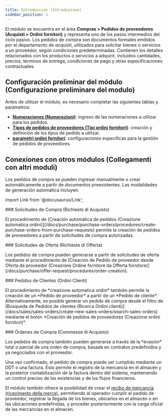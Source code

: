```yaml
---
title: Introducción (Introduzione)
sidebar_position: 1
---
```


El módulo se encuentra en el área **Compras > Pedidos de proveedores (Acquisti > Ordini fornitori)** y representa uno de los pasos intermedios del ciclo pasivo. Los pedidos de compra son documentos formales emitidos por el departamento de *acquisti*, utilizados para solicitar bienes o servicios a un proveedor, según condiciones predeterminadas. Contienen los detalles relacionados con los productos o servicios a adquirir, incluidos cantidades, precios, términos de entrega, condiciones de pago y otras especificaciones contractuales.

## **Configuración preliminar del módulo (Configurazione preliminare del modulo)**

Antes de utilizar el módulo, es necesario completar las siguientes tablas y parámetros:  
- [**Numeraciones (Numerazioni)**](/docs/configurations/tables/fluentis-numerations): ingreso de las numeraciones a utilizar para los pedidos.  
- [**Tipos de pedidos de proveedores (Tipi ordini fornitori)**](/docs/configurations/tables/purchase/purchase-orders-type): creación y definición de los tipos de pedido a utilizar.
- [**parametri ordini fornitori**](/docs/configurations/parameters/purchase/purchase-orders-parameters): configuraciones específicas para la gestión de pedidos de proveedores.  

## **Conexiones con otros módulos (Collegamenti con altri moduli)**

Los pedidos de compra se pueden ingresar manualmente o crear automáticamente a partir de documentos preexistentes. Las modalidades de generación automática incluyen:  

import Link from '@docusaurus/Link';

<div className="cardContainer">
    <div className="card">
###     <Link to="/docs/purchase/purchase-requests/general-overview">Solicitudes de Compra (Richieste di Acquisto)</Link>
        <p>El procedimiento de [Creación automática de pedidos (Creazione automatica ordini)](/docs/purchase/purchase-orders/procedures/create-purchase-orders-from-purchase-requests) permite la creación de pedidos de proveedores a partir de solicitudes de compra autorizadas.     </p>
    </div>
    <div className="card">
###     <Link to="/docs/purchase/offer-request/settings">Solicitudes de Oferta (Richieste di Offerta)</Link>
        <p>Los pedidos de compra pueden generarse a partir de solicitudes de oferta mediante el procedimiento de [Creación de Pedido de proveedor desde Oferta de proveedor (Creazione Ordine fornitore da Offerta fornitore)](/docs/purchase/offer-request/procedures/order-creation). </p>
    </div>
</div>
<div className="cardContainer">
    <div className="card">
###     <Link to="/docs/sales/sales-orders/settings">Pedidos de Clientes (Ordini Clienti)</Link>
        <p>El procedimiento de *creazione automatica ordini* también permite la creación de un *Pedido de proveedor* a partir de un *Pedido de cliente*. Alternativamente, es posible generar un pedido de compra desde el filtro de [Búsqueda de Pedidos de clientes (Ricerca Ordini clienti)](/docs/sales/sales-orders/create-new-sales-orders/search-sales-orders) mediante el botón *Creación de pedidos de proveedores (Creazione ordini fornitori)*.         </p>
    </div>
    <div className="card">
###     <Link to="/docs/purchase/purchase-job-order/general-overview">Órdenes de Compra (Commesse di Acquisto)</Link>
        <p>Los pedidos de compra también pueden generarse a través de la *evasión* total o parcial de una orden de compra, basada en contratos predefinidos y ya negociados con el proveedor.  </p>
    </div>
</div>

Una vez confirmado, el pedido de compra puede ser cumplido mediante un DDT o una factura. Esto permite el registro de la mercancía en el almacén y la posterior contabilización de la factura dentro del sistema, manteniendo un control preciso de las existencias y de los flujos financieros.

El módulo también ofrece la posibilidad de crear el [recibo de mercancía (ricevimento della merce)](/docs/purchase/goods-reception/receipt-goods-form-settings-and-structure), permitiendo al operador cumplir el pedido de proveedor, registrar la llegada de los bienes, ubicarlos en el almacén o en las ubicaciones predefinidas, y proceder posteriormente con la carga oficial de las mercancías en el almacén.